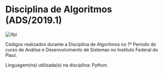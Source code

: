 # Disciplina de Algoritmos (ADS/2019.1)

![ifpi](https://user-images.githubusercontent.com/39769638/63691793-83d9b800-c7e6-11e9-8758-e01e81ad6117.jpg)

Códigos realizados durante a Disciplina de Algoritmos
no 1º Período do curso de Análise e Desenvolvimento de Sistemas no Instituto Federal do Piauí.

Linguagem(ns) utilizada(s) na disciplina: Python.


